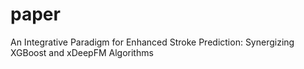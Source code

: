 # paper
An Integrative Paradigm for Enhanced Stroke Prediction: Synergizing XGBoost and xDeepFM Algorithms
